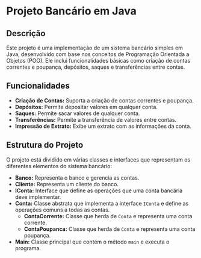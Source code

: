 # Projeto Bancário em Java

## Descrição

Este projeto é uma implementação de um sistema bancário simples em Java, desenvolvido com base nos conceitos de Programação Orientada a Objetos (POO). Ele inclui funcionalidades básicas como criação de contas correntes e poupança, depósitos, saques e transferências entre contas.

## Funcionalidades

- **Criação de Contas:** Suporta a criação de contas correntes e poupança.
- **Depósitos:** Permite depositar valores em qualquer conta.
- **Saques:** Permite sacar valores de qualquer conta.
- **Transferências:** Permite a transferência de valores entre contas.
- **Impressão de Extrato:** Exibe um extrato com as informações da conta.

## Estrutura do Projeto

O projeto está dividido em várias classes e interfaces que representam os diferentes elementos do sistema bancário:

- **Banco:** Representa o banco e gerencia as contas.
- **Cliente:** Representa um cliente do banco.
- **IConta:** Interface que define as operações que uma conta bancária deve implementar.
- **Conta:** Classe abstrata que implementa a interface `IConta` e define as operações comuns a todas as contas.
  - **ContaCorrente:** Classe que herda de `Conta` e representa uma conta corrente.
  - **ContaPoupanca:** Classe que herda de `Conta` e representa uma conta poupança.
- **Main:** Classe principal que contém o método `main` e executa o programa.
 
